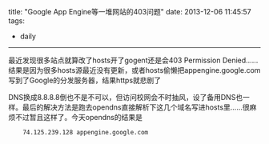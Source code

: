 title: "Google App Engine等一堆网站的403问题"
date: 2013-12-06 11:45:57
tags:
- daily
---
最近发现很多站点就算改了hosts开了gogent还是会403 Permission Denied……结果是因为很多hosts源最近没有更新，或者hosts偷懒把appengine.google.com写到了Google的分发服务器，结果https就悲剧了

DNS换成8.8.8.8倒也不是不可以，但访问校网会不时抽风，设了备用DNS也一样。最后的解决方法是跑去opendns直接解析下这几个域名写进hosts里……很麻烦不过暂且这样了。今天opendns的结果是

```plain
    74.125.239.128 appengine.google.com
```